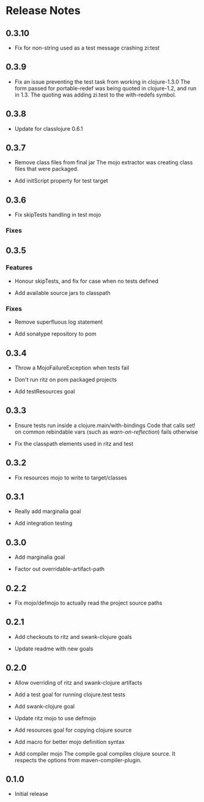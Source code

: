 # Release Notes

## 0.3.10

- Fix for non-string used as a test message crashing zi:test

## 0.3.9

- Fix an issue preventing the test task from working in clojure-1.3.0
  The form passed for portable-redef was being quoted in clojure-1.2, and
  run in 1.3. The quoting was adding zi.test to the with-redefs symbol.

## 0.3.8

- Update for classlojure 0.6.1

## 0.3.7

- Remove class files from final jar
  The mojo extractor was creating class files that were packaged.

- Add initScript property for test target

## 0.3.6

- Fix skipTests handling in test mojo

### Fixes

## 0.3.5

### Features

- Honour skipTests, and fix for case when no tests defined

- Add available source jars to classpath

### Fixes
- Remove superfluous log statement

- Add sonatype repository to pom


## 0.3.4

- Throw a MojoFailureException when tests fail

- Don't run ritz on pom packaged projects

- Add testResources goal

## 0.3.3

- Ensure tests run inside a clojure.main/with-bindings
  Code that calls set! on common rebindable vars (such as
  *warn-on-reflection*) fails otherwise

- Fix the classpath elements used in ritz and test

## 0.3.2

- Fix resources mojo to write to target/classes

## 0.3.1

- Really add marginalia goal

- Add integration testing

## 0.3.0

- Add marginalia goal

- Factor out overridable-artifact-path

## 0.2.2

- Fix mojo/defmojo to actually read the project source paths

## 0.2.1

- Add checkouts to ritz and swank-clojure goals

- Update readme with new goals


## 0.2.0

- Allow overriding of ritz and swank-clojure artifacts

- Add a test goal for running clojure.test tests

- Add swank-clojure goal

- Update ritz mojo to use defmojo

- Add resources goal for copying clojure source

- Add macro for better mojo definition syntax

- Add compiler mojo
  The compile goal compiles clojure source. It respects the options from
  maven-compiler-plugin.

## 0.1.0

- Initial release
